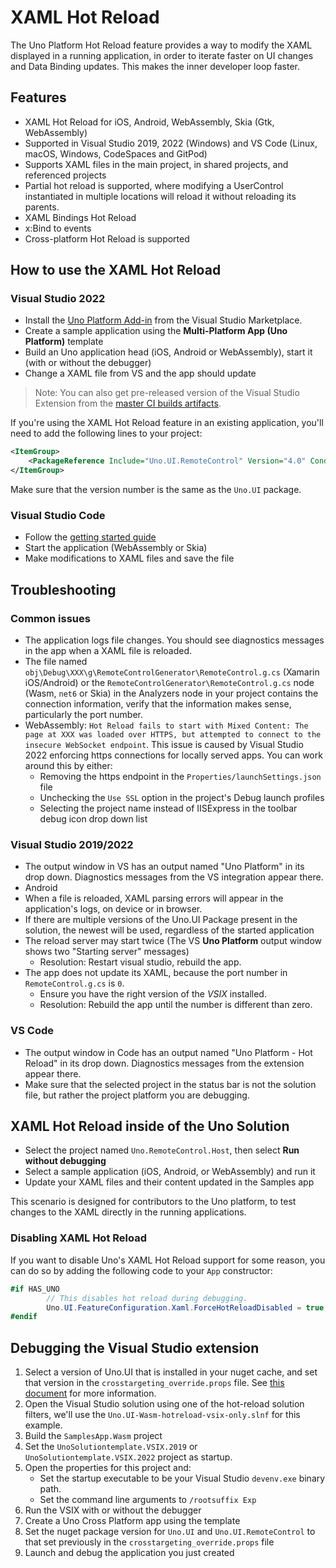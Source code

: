 # XAML Hot Reload

The Uno Platform Hot Reload feature provides a way to modify the XAML displayed in a running application, in order to iterate faster on UI changes and Data Binding updates. This makes the inner developer loop faster.

## Features
- XAML Hot Reload for iOS, Android, WebAssembly, Skia (Gtk, WebAssembly)
- Supported in Visual Studio 2019, 2022 (Windows) and VS Code (Linux, macOS, Windows, CodeSpaces and GitPod)
- Supports XAML files in the main project, in shared projects, and referenced projects
- Partial hot reload is supported, where modifying a UserControl instantiated in multiple locations will reload it without reloading its parents.
- XAML Bindings Hot Reload
- x:Bind to events
- Cross-platform Hot Reload is supported

## How to use the XAML Hot Reload

### Visual Studio 2022
- Install the [Uno Platform Add-in](https://marketplace.visualstudio.com/items?itemName=nventivecorp.uno-platform-addin) from the Visual Studio Marketplace.
- Create a sample application using the **Multi-Platform App (Uno Platform)** template
- Build an Uno application head (iOS, Android or WebAssembly), start it (with or without the debugger)
- Change a XAML file from VS and the app should update

> Note: You can also get pre-released version of the Visual Studio Extension from the [master CI builds artifacts](https://dev.azure.com/uno-platform/Uno%20Platform/_build?definitionId=5&_a=summary). 

If you're using the XAML Hot Reload feature in an existing application, you'll need to add the following lines to your project:
```xml
<ItemGroup>
    <PackageReference Include="Uno.UI.RemoteControl" Version="4.0" Condition="'$(Configuration)'=='Debug'" />
</ItemGroup>
```
Make sure that the version number is the same as the `Uno.UI` package.

### Visual Studio Code
- Follow the [getting started guide](../get-started-vscode.md)
- Start the application (WebAssembly or Skia)
- Make modifications to XAML files and save the file

## Troubleshooting

### Common issues
- The application logs file changes. You should see diagnostics messages in the app when a XAML file is reloaded.
- The file named `obj\Debug\XXX\g\RemoteControlGenerator\RemoteControl.g.cs` (Xamarin iOS/Android) or the `RemoteControlGenerator\RemoteControl.g.cs` node (Wasm, `net6` or Skia) in the Analyzers node in your project contains the connection information, verify that the information makes sense, particularly the port number.
- WebAssembly: `Hot Reload fails to start with Mixed Content: The page at XXX was loaded over HTTPS, but attempted to connect to the insecure WebSocket endpoint`. This issue is caused by Visual Studio 2022 enforcing https connections for locally served apps. You can work around this by either:
    - Removing the https endpoint in the `Properties/launchSettings.json` file
    - Unchecking the `Use SSL` option in the project's Debug launch profiles
    - Selecting the project name instead of IISExpress in the toolbar debug icon drop down list

### Visual Studio 2019/2022
- The output window in VS has an output named "Uno Platform" in its drop down. Diagnostics messages from the VS integration appear there.
- Android
- When a file is reloaded, XAML parsing errors will appear in the application's logs, on device or in browser.
- If there are multiple versions of the Uno.UI Package present in the solution, the newest will be used, regardless of the started application
- The reload server may start twice (The VS **Uno Platform** output window shows two "Starting server" messages)
    - Resolution: Restart visual studio, rebuild the app.
- The app does not update its XAML, because the port number in `RemoteControl.g.cs` is `0`.
    - Ensure you have the right version of the _VSIX_ installed.
    - Resolution: Rebuild the app until the number is different than zero.

### VS Code
- The output window in Code has an output named "Uno Platform - Hot Reload" in its drop down. Diagnostics messages from the extension appear there.
- Make sure that the selected project in the status bar is not the solution file, but rather the project platform you are debugging.

## XAML Hot Reload inside of the Uno Solution

- Select the project named `Uno.RemoteControl.Host`, then select **Run without debugging**
- Select a sample application (iOS, Android, or WebAssembly) and run it
- Update your XAML files and their content updated in the Samples app

This scenario is designed for contributors to the Uno platform, to test changes to the XAML directly in the running applications.

### Disabling XAML Hot Reload

If you want to disable Uno's XAML Hot Reload support for some reason, you can do so by adding the following code to your `App` constructor:
```csharp
#if HAS_UNO
        // This disables hot reload during debugging.
        Uno.UI.FeatureConfiguration.Xaml.ForceHotReloadDisabled = true;
#endif
```

## Debugging the Visual Studio extension

1. Select a version of Uno.UI that is installed in your nuget cache, and set that version in the `crosstargeting_override.props` file. See [this document](../uno-development/debugging-uno-ui.md) for more information.
1. Open the Visual Studio solution using one of the hot-reload solution filters, we'll use the `Uno.UI-Wasm-hotreload-vsix-only.slnf` for this example.
1. Build the `SamplesApp.Wasm` project
1. Set the `UnoSolutiontemplate.VSIX.2019` or `UnoSolutiontemplate.VSIX.2022` project as startup.
1. Open the properties for this project and:
    - Set the startup executable to be your Visual Studio `devenv.exe` binary path.
    - Set the command line arguments to `/rootsuffix Exp`
1. Run the VSIX with or without the debugger
1. Create a Uno Cross Platform app using the template
1. Set the nuget package version for `Uno.UI` and `Uno.UI.RemoteControl` to that set previously in the `crosstargeting_override.props` file
1. Launch and debug the application you just created
